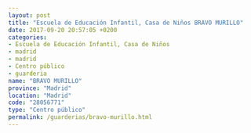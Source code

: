 ```yaml
---
layout: post
title: "Escuela de Educación Infantil, Casa de Niños BRAVO MURILLO"
date: 2017-09-20 20:57:05 +0200
categories:
- Escuela de Educación Infantil, Casa de Niños
- madrid
- madrid
- Centro público
- guarderia
name: "BRAVO MURILLO"
province: "Madrid"
location: "Madrid"
code: "28056771"
type: "Centro público"
permalink: /guarderias/bravo-murillo.html
---
```

